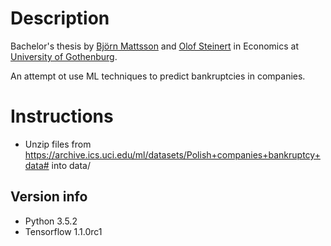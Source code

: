 # Description

Bachelor's thesis by [Björn Mattsson](https://www.linkedin.com/in/björn-mattsson-02357b70) and 
[Olof Steinert](https://www.linkedin.com/in/olof-steinert/) in Economics at 
[University of Gothenburg](http://handels.gu.se/).

An attempt ot use ML techniques to predict bankruptcies in companies.

# Instructions

* Unzip files from https://archive.ics.uci.edu/ml/datasets/Polish+companies+bankruptcy+data# into data/

## Version info

* Python 3.5.2
* Tensorflow 1.1.0rc1
